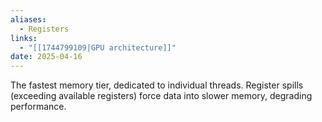 ```yaml
---
aliases:
  - Registers
links:
  - "[[1744799109|GPU architecture]]"
date: 2025-04-16
---
```

The fastest memory tier, dedicated to individual threads. Register spills (exceeding available registers) force data into slower memory, degrading performance.